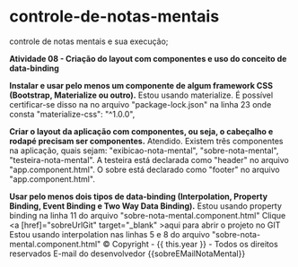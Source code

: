# controle-de-notas-mentais
controle de notas mentais e sua execução;

<b>Atividade 08 - Criação do layout com componentes e uso do conceito de data-binding</b>

<b>Instalar e usar pelo menos um componente de algum framework CSS (Bootstrap, Materialize ou outro).</b>
Estou usando materialize. É possível certificar-se disso na no arquivo "package-lock.json" na linha 23 onde consta "materialize-css": "^1.0.0",

<b>Criar o layout da aplicação com componentes, ou seja, o cabeçalho e rodapé precisam ser componentes.</b>
Atendido. Existem três componentes na aplicação, quais sejam: "exibicao-nota-mental", "sobre-nota-mental", "testeira-nota-mental". A testeira está declarada como "header" no arquivo "app.component.html". O sobre está declarado como "footer" no arquivo "app.component.html".

<b>Usar pelo menos dois tipos de data-binding (Interpolation, Property Binding, Event Binding e Two Way Data Binding).</b>
Estou usando property binding na linha 11 do arquivo "sobre-nota-mental.component.html"
   Clique <a [href]="sobreUrlGit" target="_blank" >aqui</a>  para abrir o projeto no GIT
Estou usando interpolation nas linhas 5 e 8 do arquivo "sobre-nota-mental.component.html"
&copy; Copyright - {{ this.year }} - Todos os direitos reservados
E-mail do desenvolvedor {{sobreEMailNotaMental}}
